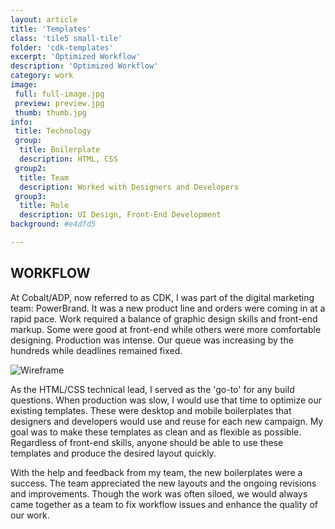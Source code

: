 ```yaml
---
layout: article
title: 'Templates'
class: 'tile5 small-tile'
folder: 'cdk-templates'
excerpt: 'Optimized Workflow'
description: 'Optimized Workflow'
category: work
image:
 full: full-image.jpg
 preview: preview.jpg
 thumb: thumb.jpg
info:
 title: Technology
 group: 
  title: Boilerplate
  description: HTML, CSS
 group2: 
  title: Team
  description: Worked with Designers and Developers
 group3: 
  title: Role
  description: UI Design, Front-End Development
background: #e4dfd5

---
```


## WORKFLOW

At Cobalt/ADP, now referred to as CDK, I was part of the digital marketing team: PowerBrand. It was a new product line and orders were coming in at a rapid pace. Work required a balance of graphic design skills and front-end markup. Some were good at front-end while others were more comfortable designing. Production was intense. Our queue was increasing by the hundreds while deadlines remained fixed.  

<div class="screenshot-container">
	<img src="/assets/images/work/{{page.folder}}/preview.jpg" srcset="/assets/images/work/{{page.folder}}/preview.jpg, /assets/images/work/{{page.folder}}/preview@2x.jpg" alt="Wireframe" />
</div>

As the HTML/CSS technical lead, I served as the 'go-to' for any build questions. When production was slow, I would use that time to optimize our existing templates. These were desktop and mobile boilerplates that designers and developers would use and reuse for each new campaign. My goal was to make these templates as clean and as flexible as possible. Regardless of front-end skills, anyone should be able to use these templates and produce the desired layout quickly. 

With the help and feedback from my team, the new boilerplates were a  success. The team appreciated the new layouts and the ongoing revisions and improvements. Though the work was often siloed, we would always came together as a team to fix workflow issues and enhance the quality of our work. 